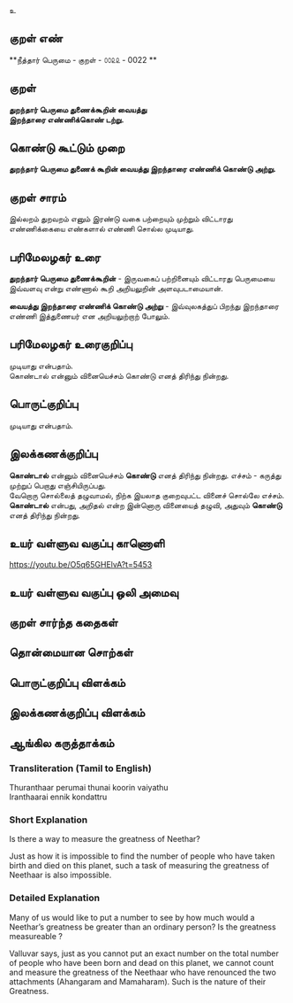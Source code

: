 உ

## குறள் எண் 

**நீத்தார் பெருமை - குறள் - ௦௦௨௨ - 0022 **

## குறள் 

**துறந்தார் பெருமை துணைக்கூறின் வையத்து  
இறந்தாரை எண்ணிக்கொண் டற்று.**

## கொண்டு கூட்டும் முறை

**துறந்தார் பெருமை துணைக் கூறின் வையத்து இறந்தாரை எண்ணிக் கொண்டு அற்று.**

## குறள் சாரம் 

இல்லறம் துறவறம் எனும் இரண்டு வகை பற்றையும் முற்றும் விட்டாரது எண்ணிக்கையை எண்களால் எண்ணி சொல்ல முடியாது.

## பரிமேலழகர் உரை

**துறந்தார் பெருமை துணைக்கூறின்** - இருவகைப் பற்றினையும் விட்டாரது பெருமையை இவ்வளவு என்று எண்ணால் கூறி 
அறியலுறின் அளவுபடாமையான்.  

**வையத்து இறந்தாரை எண்ணிக் கொண்டு அற்று** - இவ்வுலகத்துப் பிறந்து இறந்தாரை எண்ணி இத்துணையர் என அறியலுற்றாற் போலும்.

## பரிமேலழகர் உரைகுறிப்பு   

முடியாது என்பதாம்.	
கொண்டால் என்னும் வினையெச்சம் கொண்டு எனத் திரிந்து நின்றது.  

## பொருட்குறிப்பு 

முடியாது என்பதாம்.

## இலக்கணக்குறிப்பு  

**கொண்டால்** என்னும் வினையெச்சம் **கொண்டு** எனத் திரிந்து நின்றது. 
எச்சம் - கருத்து முற்றுப் பெறாது எஞ்சியிருப்பது.  
வேறொரு சொல்லைத் தழுவாமல், நிற்க இயலாத குறைவுபட்ட வினைச் சொல்லே எச்சம்.  
**கொண்டால்** என்பது, அறிதல் என்ற இன்னொரு வினையைத் தழுவி, அதுவும் **கொண்டு** எனத் திரிந்து நின்றது. 

## உயர் வள்ளுவ வகுப்பு காணொளி

https://youtu.be/O5q65GHElvA?t=5453

## உயர் வள்ளுவ வகுப்பு ஒலி அமைவு 

 
## குறள் சார்ந்த கதைகள் 


## தொன்மையான சொற்கள்


## பொருட்குறிப்பு விளக்கம்


## இலக்கணக்குறிப்பு விளக்கம்


## ஆங்கில கருத்தாக்கம் 

### Transliteration (Tamil to English)   
Thuranthaar perumai thunai koorin vaiyathu  
Iranthaarai ennik kondattru  

### Short Explanation  
Is there a way to measure the greatness of Neethar?   

Just as how it is impossible to find the number of people who have taken birth and died on this planet, such a task of measuring the greatness of Neethaar is also impossible.  

### Detailed Explanation  
Many of us would like to put a number to see by how much would a Neethar’s greatness be greater than an ordinary person? Is the greatness measureable ?  

Valluvar says, just as you cannot put an exact number on the total number of people who have been born and dead on this planet, we cannot count and measure the greatness of the Neethaar who have renounced the two attachments (Ahangaram and Mamaharam). Such is the nature of their Greatness.
